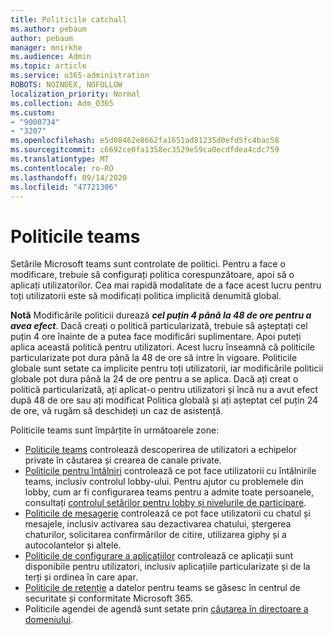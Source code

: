 ```yaml
---
title: Politicile catchall
ms.author: pebaum
author: pebaum
manager: mnirkhe
ms.audience: Admin
ms.topic: article
ms.service: o365-administration
ROBOTS: NOINDEX, NOFOLLOW
localization_priority: Normal
ms.collection: Adm_O365
ms.custom:
- "9000734"
- "3207"
ms.openlocfilehash: e5d08462e8662fa1651ad81235d0efd5fc4bac58
ms.sourcegitcommit: c6692ce0fa1358ec3529e59ca0ecdfdea4cdc759
ms.translationtype: MT
ms.contentlocale: ro-RO
ms.lasthandoff: 09/14/2020
ms.locfileid: "47721306"
---
```

# <a name="teams-policies"></a>Politicile teams

Setările Microsoft teams sunt controlate de politici. Pentru a face o modificare, trebuie să configurați politica corespunzătoare, apoi să o aplicați utilizatorilor. Cea mai rapidă modalitate de a face acest lucru pentru toți utilizatorii este să modificați politica implicită denumită global. 

**Notă** Modificările politicii durează ***cel puțin 4 până la 48 de ore pentru a avea efect***. Dacă creați o politică particularizată, trebuie să așteptați cel puțin 4 ore înainte de a putea face modificări suplimentare. Apoi puteți aplica această politică pentru utilizatori. Acest lucru înseamnă că politicile particularizate pot dura până la 48 de ore să intre în vigoare. Politicile globale sunt setate ca implicite pentru toți utilizatorii, iar modificările politicii globale pot dura până la 24 de ore pentru a se aplica. Dacă ați creat o politică particularizată, ați aplicat-o pentru utilizatori și încă nu a avut efect după 48 de ore sau ați modificat Politica globală și ați așteptat cel puțin 24 de ore, vă rugăm să deschideți un caz de asistență.

Politicile teams sunt împărțite în următoarele zone:

- [Politicile teams](https://docs.microsoft.com/MicrosoftTeams/teams-policies) controlează descoperirea de utilizatori a echipelor private în căutarea și crearea de canale private.  
- [Politicile pentru întâlniri](https://docs.microsoft.com/microsoftteams/meeting-policies-in-teams) controlează ce pot face utilizatorii cu întâlnirile teams, inclusiv controlul lobby-ului. Pentru ajutor cu problemele din lobby, cum ar fi configurarea teams pentru a admite toate persoanele, consultați [controlul setărilor pentru lobby și nivelurile de participare](https://docs.microsoft.com/alchemyinsights/bypass-lobby).
- [Politicile de mesagerie](https://docs.microsoft.com/microsoftteams/messaging-policies-in-teams) controlează ce pot face utilizatorii cu chatul și mesajele, inclusiv activarea sau dezactivarea chatului, ștergerea chaturilor, solicitarea confirmărilor de citire, utilizarea giphy și a autocolantelor și altele.
- [Politicile de configurare a aplicațiilor](https://docs.microsoft.com/MicrosoftTeams/teams-app-setup-policies) controlează ce aplicații sunt disponibile pentru utilizatori, inclusiv aplicațiile particularizate și de la terți și ordinea în care apar.  
- [Politicile de retenție](https://docs.microsoft.com/microsoftteams/retention-policies) a datelor pentru teams se găsesc în centrul de securitate și conformitate Microsoft 365.
- Politicile agendei de agendă sunt setate prin [căutarea în directoare a domeniului](https://docs.microsoft.com/MicrosoftTeams/teams-scoped-directory-search).